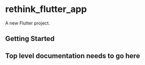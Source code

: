 # rethink_flutter_app

A new Flutter project.

## Getting Started

 ## Top level documentation needs to go here 
